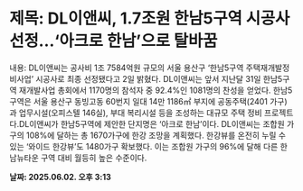 # **제목: DL이앤씨, 1.7조원 한남5구역 시공사 선정…‘아크로 한남’으로 탈바꿈**

  내용: DL이앤씨는 공사비 1조 7584억원 규모의 서울 용산구 ‘한남5구역 주택재개발정비사업’ 시공사로 최종 선정됐다고 2일 밝혔다. DL이앤씨는 앞서 지난달 31일 한남5구역 재개발사업 총회에서 1170명의 참석자 중 92.4%인 1081명의 찬성을 얻었다. 한남5구역은 서울 용산구 동빙고동 60번지 일대 14만 1186㎡ 부지에 공동주택(2401 가구)과 업무시설(오피스텔 146실), 부대 복리시설 등을 조성하는 대규모 주택 정비 프로젝트다.DL이앤씨가 한남5구역에 제안한 단지명은 ‘아크로 한남’이다. DL이앤씨는 조합원 가구의 108%에 달하는 총 1670가구에 한강 조망을 계획했다. 한강뷰를 온전히 누릴 수 있는 ‘와이드 한강뷰’도 1480가구 확보했다. 이는 조합원 가구의 96%에 달해 다른 한남뉴타운 구역 대비 월등히 높은 수준이다.

  **날짜: 2025.06.02. 오후 3:13**